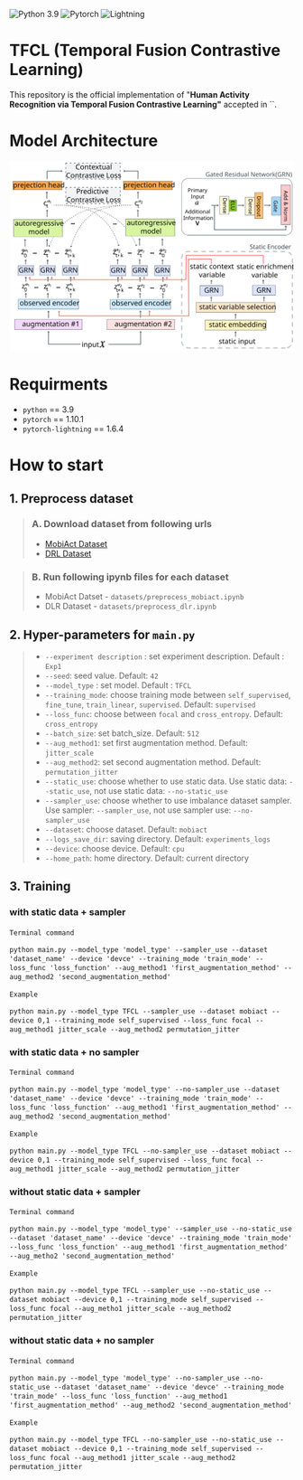 <!-- #region -->
<!-- [![License](https://img.shields.io/badge/License-BSD%203--Clause-red.svg)](https://github.com/imperial-qore/TranAD/blob/master/LICENSE) -->
![Python 3.9](https://img.shields.io/badge/python-3.9%20-blue.svg?logo=Python)
![Pytorch](https://img.shields.io/badge/pytorch-1.10.1%20-red.svg?logo=Pytorch)
![Lightning](https://img.shields.io/badge/-Lightning-purple?logo=pytorchlightning&logoColor=white)


# TFCL (Temporal Fusion Contrastive Learning) 


This repository is the official implementation of "**Human Activity Recognition via Temporal Fusion Contrastive Learning"** accepted in ``.


# Model Architecture
<img src='./images/tf_tcc.svg'>


# Requirments

- `python` == 3.9
- `pytorch` == 1.10.1
- `pytorch-lightning` == 1.6.4



# How to start


## 1. Preprocess dataset

> ### A. Download dataset from following urls
>   - [MobiAct Dataset](https://bmi.hmu.gr/the-mobifall-and-mobiact-datasets-2/)
>   - [DRL Dataset](https://www.dlr.de/kn/en/desktopdefault.aspx/tabid-12705/22182_read-50785/)
   
<p>
    
> ### B. Run following ipynb files for each dataset
>   - MobiAct Datset - `datasets/preprocess_mobiact.ipynb`
>   - DLR Dataset - `datasets/preprocess_dlr.ipynb`
    
    
    
## 2. Hyper-parameters for `main.py`

> - `--experiment description` : set experiment description. Default : `Exp1`   
> - `--seed`: seed value. Default: `42`
> - `--model_type` : set model. Default : `TFCL`
> - `--training_mode`: choose training mode between `self_supervised`, `fine_tune`, `train_linear`, `supervised`. Default: `supervised`
> - `--loss_func`: choose between `focal` and `cross_entropy`. Default: `cross_entropy`
> - `--batch_size`: set batch_size. Default: `512`
> - `--aug_method1`: set first augmentation method. Default: `jitter_scale`
> - `--aug_method2`: set second augmentation method. Default: `permutation_jitter`
> - `--static_use`: choose whether to use static data. Use static data: `--static_use`, not use static data: `--no-static_use`
> - `--sampler_use`: choose whether to use imbalance dataset sampler. Use sampler: `--sampler_use`, not use sampler use: `--no-sampler_use`
> - `--dataset`: choose dataset. Default: `mobiact`
> - `--logs_save_dir`: saving directory. Default: `experiments_logs`
> - `--device`: choose device. Default: `cpu`
> - `--home_path`: home directory. Default: current directory
    
    
    
    

## 3. Training

### with static data + sampler

`Terminal command`

```
python main.py --model_type 'model_type' --sampler_use --dataset 'dataset_name' --device 'devce' --training_mode 'train_mode' --loss_func 'loss_function' --aug_method1 'first_augmentation_method' --aug_method2 'second_augmentation_method'
```

`Example`

```
python main.py --model_type TFCL --sampler_use --dataset mobiact --device 0,1 --training_mode self_supervised --loss_func focal --aug_method1 jitter_scale --aug_method2 permutation_jitter
```

### with static data + no sampler

`Terminal command`

```
python main.py --model_type 'model_type' --no-sampler_use --dataset 'dataset_name' --device 'devce' --training_mode 'train_mode' --loss_func 'loss_function' --aug_method1 'first_augmentation_method' --aug_method2 'second_augmentation_method'
```

`Example`

```
python main.py --model_type TFCL --no-sampler_use --dataset mobiact --device 0,1 --training_mode self_supervised --loss_func focal --aug_method1 jitter_scale --aug_method2 permutation_jitter
```

### without static data + sampler

`Terminal command`

```
python main.py --model_type 'model_type' --sampler_use --no-static_use --dataset 'dataset_name' --device 'devce' --training_mode 'train_mode' --loss_func 'loss_function' --aug_method1 'first_augmentation_method' --aug_metho2 'second_augmentation_method'
```

`Example`

```
python main.py --model_type TFCL --sampler_use --no-static_use --dataset mobiact --device 0,1 --training_mode self_supervised --loss_func focal --aug_metho1 jitter_scale --aug_method2 permutation_jitter
```

### without static data + no sampler

`Terminal command`

```
python main.py --model_type 'model_type' --no-sampler_use --no-static_use --dataset 'dataset_name' --device 'devce' --training_mode 'train_mode' --loss_func 'loss_function' --aug_method1 'first_augmentation_method' --aug_method2 'second_augmentation_method'
```

`Example`

```
python main.py --model_type TFCL --no-sampler_use --no-static_use --dataset mobiact --device 0,1 --training_mode self_supervised --loss_func focal --aug_method1 jitter_scale --aug_method2 permutation_jitter
```
<!-- #endregion -->
